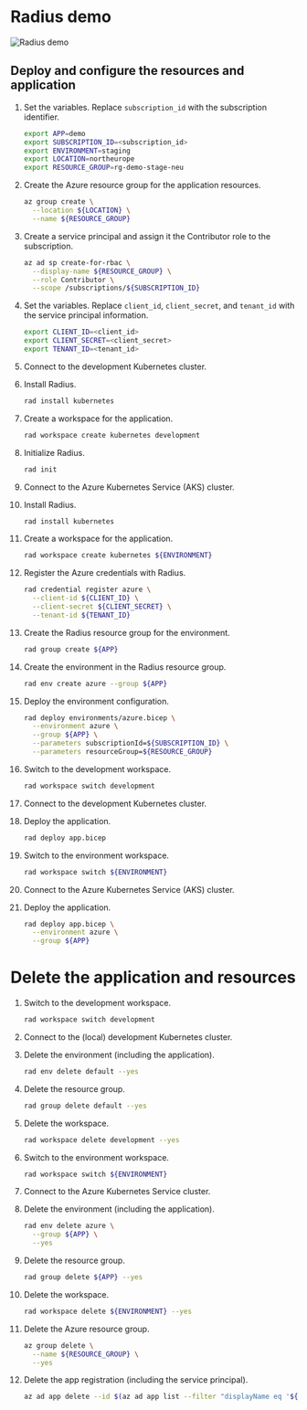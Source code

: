 # Radius demo

![Radius demo](https://docs.radapp.io/tutorials/recipes/recipe-tutorial-diagram.png?raw=true)

## Deploy and configure the resources and application

1. Set the variables. Replace `subscription_id` with the subscription identifier.

    ```bash
    export APP=demo
    export SUBSCRIPTION_ID=<subscription_id>
    export ENVIRONMENT=staging
    export LOCATION=northeurope
    export RESOURCE_GROUP=rg-demo-stage-neu
    ```

2. Create the Azure resource group for the application resources.

    ```bash
    az group create \
      --location ${LOCATION} \
      --name ${RESOURCE_GROUP}
    ```

3. Create a service principal and assign it the Contributor role to the subscription.

    ```bash
    az ad sp create-for-rbac \
      --display-name ${RESOURCE_GROUP} \
      --role Contributor \
      --scope /subscriptions/${SUBSCRIPTION_ID}
    ```

4. Set the variables. Replace `client_id`, `client_secret`, and `tenant_id` with the service principal information.

    ```bash
    export CLIENT_ID=<client_id>
    export CLIENT_SECRET=<client_secret>
    export TENANT_ID=<tenant_id>
    ```

5. Connect to the development Kubernetes cluster.

6. Install Radius.

    ```bash
    rad install kubernetes
    ```

7. Create a workspace for the application.

    ```bash
    rad workspace create kubernetes development
    ```

8. Initialize Radius.

    ```bash
    rad init
    ```

9. Connect to the Azure Kubernetes Service (AKS) cluster.

10. Install Radius.

    ```bash
    rad install kubernetes
    ```

11. Create a workspace for the application.

    ```bash
    rad workspace create kubernetes ${ENVIRONMENT}
    ```

12. Register the Azure credentials with Radius.

    ```bash
    rad credential register azure \
      --client-id ${CLIENT_ID} \
      --client-secret ${CLIENT_SECRET} \
      --tenant-id ${TENANT_ID}
    ```

13. Create the Radius resource group for the environment.

    ```bash
    rad group create ${APP}
    ```

14. Create the environment in the Radius resource group.

    ```bash
    rad env create azure --group ${APP}
    ```

15. Deploy the environment configuration.

    ```bash
    rad deploy environments/azure.bicep \
      --environment azure \
      --group ${APP} \
      --parameters subscriptionId=${SUBSCRIPTION_ID} \
      --parameters resourceGroup=${RESOURCE_GROUP}
    ```

16. Switch to the development workspace.

    ```bash
    rad workspace switch development
    ```

17. Connect to the development Kubernetes cluster.

18. Deploy the application.

    ```bash
    rad deploy app.bicep
    ```

19. Switch to the environment workspace.

    ```bash
    rad workspace switch ${ENVIRONMENT}
    ```

20. Connect to the Azure Kubernetes Service (AKS) cluster.

21. Deploy the application.

    ```bash
    rad deploy app.bicep \
      --environment azure \
      --group ${APP}
    ```

# Delete the application and resources

1. Switch to the development workspace.

    ```bash
    rad workspace switch development
    ```

2. Connect to the (local) development Kubernetes cluster.

3. Delete the environment (including the application).

    ```bash
    rad env delete default --yes
    ```

4. Delete the resource group.

    ```bash
    rad group delete default --yes
    ```

5. Delete the workspace.

    ```bash
    rad workspace delete development --yes
    ```

6. Switch to the environment workspace.

    ```bash
    rad workspace switch ${ENVIRONMENT}
    ```

7. Connect to the Azure Kubernetes Service cluster.

8. Delete the environment (including the application).

    ```bash
    rad env delete azure \
      --group ${APP} \
      --yes
    ```

9. Delete the resource group.

    ```bash
    rad group delete ${APP} --yes
    ```

10. Delete the workspace.

    ```bash
    rad workspace delete ${ENVIRONMENT} --yes
    ```

11. Delete the Azure resource group.

    ```bash
    az group delete \
      --name ${RESOURCE_GROUP} \
      --yes
    ```

12. Delete the app registration (including the service principal).

    ```bash
    az ad app delete --id $(az ad app list --filter "displayName eq '${RESOURCE_GROUP}'" --query "[].appId" --output tsv)
    ```
